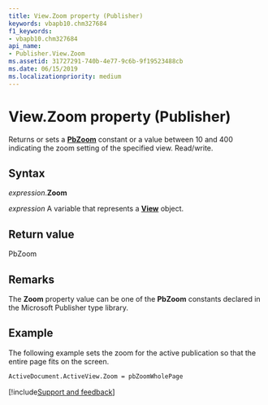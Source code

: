 ```yaml
---
title: View.Zoom property (Publisher)
keywords: vbapb10.chm327684
f1_keywords:
- vbapb10.chm327684
api_name:
- Publisher.View.Zoom
ms.assetid: 31727291-740b-4e77-9c6b-9f19523488cb
ms.date: 06/15/2019
ms.localizationpriority: medium
---
```



# View.Zoom property (Publisher)

Returns or sets a **[PbZoom](publisher.pbzoom.md)** constant or a value between 10 and 400 indicating the zoom setting of the specified view. Read/write.


## Syntax

_expression_.**Zoom**

_expression_ A variable that represents a **[View](Publisher.View.md)** object.


## Return value

PbZoom


## Remarks

The **Zoom** property value can be one of the **PbZoom** constants declared in the Microsoft Publisher type library.


## Example

The following example sets the zoom for the active publication so that the entire page fits on the screen.

```vb
ActiveDocument.ActiveView.Zoom = pbZoomWholePage
```

[!include[Support and feedback](~/includes/feedback-boilerplate.md)]